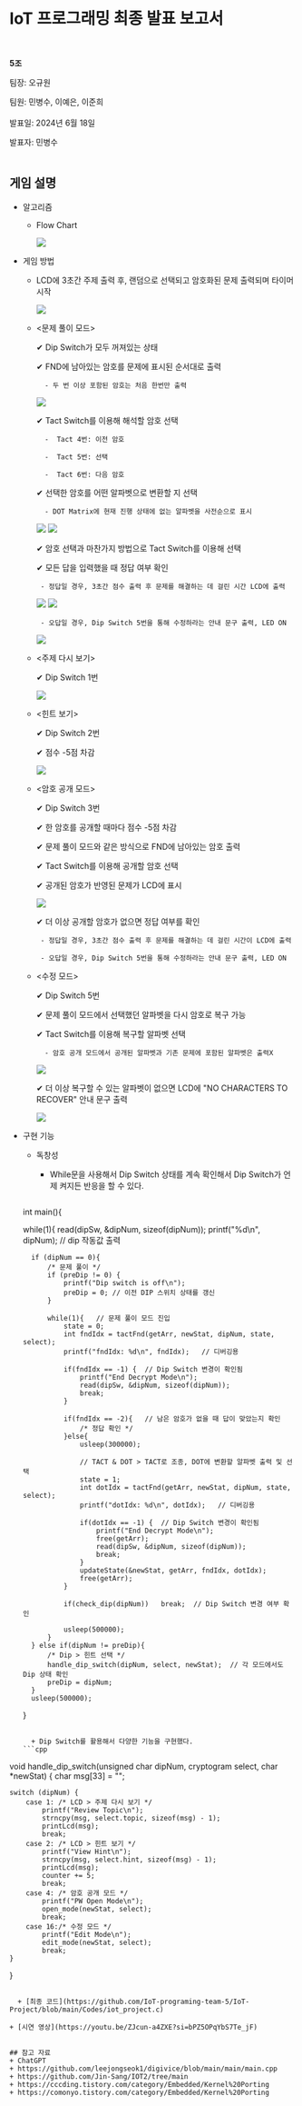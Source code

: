 # IoT 프로그래밍 최종 발표 보고서
</br>

**5조**   

팀장: 오규원

팀원: 민병수, 이예은, 이준희   
</br>
발표일: 2024년 6월 18일

발표자: 민병수
</br>
</br>

## 게임 설명
+ 알고리즘  
  + Flow Chart
 
    <img src="https://github.com/IoT-programing-team-5/IoT-Project/blob/main/report/img/%ED%94%8C%EB%A1%9C%EC%9A%B0%EC%B0%A8%ED%8A%B8.png"/>
 
+ 게임 방법
  + LCD에 3초간 주제 출력 후, 랜덤으로 선택되고 암호화된 문제 출력되며 타이머 시작
 
      <img src="https://github.com/IoT-programing-team-5/IoT-Project/blob/main/report/img/game%20start.gif"/>

  + <문제 풀이 모드>

      ✔ Dip Switch가 모두 꺼져있는 상태
    
      ✔ FND에 남아있는 암호를 문제에 표시된 순서대로 출력
    
          - 두 번 이상 포함된 암호는 처음 한번만 출력
 
      <img src="https://github.com/IoT-programing-team-5/IoT-Project/blob/main/report/img/select%20number.gif"/>
    
      ✔ Tact Switch를 이용해 해석할 암호 선택
    
          -  Tact 4번: 이전 암호
    
          -  Tact 5번: 선택
    
          -  Tact 6번: 다음 암호
    
      ✔ 선택한 암호를 어떤 알파벳으로 변환할 지 선택
    
          - DOT Matrix에 현재 진행 상태에 없는 알파벳을 사전순으로 표시

      <img src="https://github.com/IoT-programing-team-5/IoT-Project/blob/main/report/img/select%20Alpha1.gif"/>
      <img src="https://github.com/IoT-programing-team-5/IoT-Project/blob/main/report/img/select%20Alpha.gif"/>
    
      ✔ 암호 선택과 마찬가지 방법으로 Tact Switch를 이용해 선택

      ✔ 모든 답을 입력했을 때 정답 여부 확인
    
         - 정답일 경우, 3초간 점수 출력 후 문제를 해결하는 데 걸린 시간 LCD에 출력
    
      <img src="https://github.com/IoT-programing-team-5/IoT-Project/blob/main/report/img/ending.gif"/>
      <img src="https://github.com/IoT-programing-team-5/IoT-Project/blob/main/report/img/play%20time.gif"/>
      
         - 오답일 경우, Dip Switch 5번을 통해 수정하라는 안내 문구 출력, LED ON
    
      <img src="https://github.com/IoT-programing-team-5/IoT-Project/blob/main/report/img/wrong%20answer.gif"/>
    
  + <주제 다시 보기>
 
      ✔ Dip Switch 1번

      <img src="https://github.com/IoT-programing-team-5/IoT-Project/blob/main/report/img/f_dip1.gif"/>

  + <힌트 보기>
  
      ✔ Dip Switch 2번
    
      ✔ 점수 -5점 차감

      <img src="https://github.com/IoT-programing-team-5/IoT-Project/blob/main/report/img/f_dip2.gif"/>

  + <암호 공개 모드>
  
      ✔ Dip Switch 3번
    
      ✔ 한 암호를 공개할 때마다 점수 -5점 차감
    
      ✔ 문제 풀이 모드와 같은 방식으로 FND에 남아있는 암호 출력
    
      ✔ Tact Switch를 이용해 공개할 암호 선택
    
      ✔ 공개된 암호가 반영된 문제가 LCD에 표시
 
      <img src="https://github.com/IoT-programing-team-5/IoT-Project/blob/main/report/img/f_dip3.gif"/>
    
      ✔ 더 이상 공개할 암호가 없으면 정답 여부를 확인
    
         - 정답일 경우, 3초간 점수 출력 후 문제를 해결하는 데 걸린 시간이 LCD에 출력
    
         - 오답일 경우, Dip Switch 5번을 통해 수정하라는 안내 문구 출력, LED ON

  + <수정 모드>

      ✔ Dip Switch 5번
 
      ✔ 문제 풀이 모드에서 선택했던 알파벳을 다시 암호로 복구 가능
    
      ✔ Tact Switch를 이용해 복구할 알파벳 선택

          - 암호 공개 모드에서 공개된 알파벳과 기존 문제에 포함된 알파벳은 출력X
 
      <img src="https://github.com/IoT-programing-team-5/IoT-Project/blob/main/report/img/recover1.gif"/>
    
      ✔ 더 이상 복구할 수 있는 알파벳이 없으면 LCD에 "NO CHARACTERS TO RECOVER" 안내 문구 출력

      <img src="https://github.com/IoT-programing-team-5/IoT-Project/blob/main/report/img/recover.gif"/>
    

+ 구현 기능
  + 독창성
 
    + While문을 사용해서 Dip Switch 상태를 계속 확인해서 Dip Switch가 언제 켜지든 반응을 할 수 있다.
   
      ```cpp
  int main(){

    while(1){
        read(dipSw, &dipNum, sizeof(dipNum));
        printf("%d\n", dipNum);  // dip 작동값 출력
        
        if (dipNum == 0){
            /* 문제 풀이 */
            if (preDip != 0) {
                printf("Dip switch is off\n");
                preDip = 0; // 이전 DIP 스위치 상태를 갱신
            }
  
            while(1){   // 문제 풀이 모드 진입
                state = 0; 
                int fndIdx = tactFnd(getArr, newStat, dipNum, state, select);  
                printf("fndIdx: %d\n", fndIdx);   // 디버깅용

                if(fndIdx == -1) {  // Dip Switch 변경이 확인됨
                    printf("End Decrypt Mode\n");
                    read(dipSw, &dipNum, sizeof(dipNum));
                    break;  
                }

                if(fndIdx == -2){   // 남은 암호가 없을 때 답이 맞았는지 확인
                    /* 정답 확인 */
                }else{
                    usleep(300000);

                    // TACT & DOT > TACT로 조종, DOT에 변환할 알파벳 출력 및 선택
                    state = 1;
                    int dotIdx = tactFnd(getArr, newStat, dipNum, state, select); 
                    printf("dotIdx: %d\n", dotIdx);   // 디버깅용

                    if(dotIdx == -1) {  // Dip Switch 변경이 확인됨
                        printf("End Decrypt Mode\n");
                        free(getArr);
                        read(dipSw, &dipNum, sizeof(dipNum));
                        break;  
                    }
                    updateState(&newStat, getArr, fndIdx, dotIdx);
                    free(getArr);
                }

                if(check_dip(dipNum))   break;  // Dip Switch 변경 여부 확인

                usleep(500000);
            }
        } else if(dipNum != preDip){
            /* Dip > 힌트 선택 */
            handle_dip_switch(dipNum, select, newStat);  // 각 모드에서도 Dip 상태 확인
            preDip = dipNum; 
        }   
        usleep(500000);
    }
  ```

    + Dip Switch를 활용해서 다양한 기능을 구현했다.
  ```cpp
void handle_dip_switch(unsigned char dipNum, cryptogram select, char *newStat) {
    char msg[33] = "";

    switch (dipNum) {
        case 1: /* LCD > 주제 다시 보기 */
            printf("Review Topic\n");
            strncpy(msg, select.topic, sizeof(msg) - 1);
            printLcd(msg);
            break;
        case 2: /* LCD > 힌트 보기 */
            printf("View Hint\n");
            strncpy(msg, select.hint, sizeof(msg) - 1);
            printLcd(msg);
            counter += 5;
            break;
        case 4: /* 암호 공개 모드 */
            printf("PW Open Mode\n");
            open_mode(newStat, select);
            break;
        case 16:/* 수정 모드 */
            printf("Edit Mode\n");
            edit_mode(newStat, select);
            break;
    }
}
```

  + [최종 코드](https://github.com/IoT-programing-team-5/IoT-Project/blob/main/Codes/iot_project.c)
 
+ [시연 영상](https://youtu.be/ZJcun-a4ZXE?si=bPZ5OPqYbS7Te_jF)

 
## 참고 자료
+ ChatGPT
+ https://github.com/leejongseok1/digivice/blob/main/main/main.cpp
+ https://github.com/Jin-Sang/IOT2/tree/main
+ https://cccding.tistory.com/category/Embedded/Kernel%20Porting
+ https://comonyo.tistory.com/category/Embedded/Kernel%20Porting
